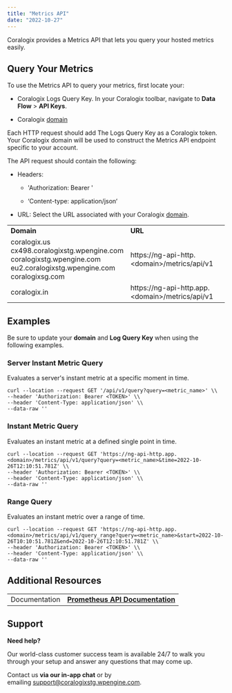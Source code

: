 ```yaml
---
title: "Metrics API"
date: "2022-10-27"
---
```


Coralogix provides a Metrics API that lets you query your hosted metrics easily.

## Query Your Metrics

To use the Metrics API to query your metrics, first locate your:

- Coralogix Logs Query Key. In your Coralogix toolbar, navigate to **Data Flow** > **API Keys**.

- Coralogix [domain](https://coralogixstg.wpengine.com/docs/coralogix-domain/)

Each HTTP request should add The Logs Query Key as a Coralogix token. Your Coralogix domain will be used to construct the Metrics API endpoint specific to your account.

The API request should contain the following:

- Headers:
    - 'Authorization: Bearer <TOKEN>'
    
    - ‘Content-type: application/json‘

- URL: Select the URL associated with your Coralogix [domain](https://coralogixstg.wpengine.com/docs/coralogix-domain/).

<table><tbody><tr><td><strong>Domain</strong></td><td><strong>URL</strong></td></tr><tr><td>coralogix.us<br>cx498.coralogixstg.wpengine.com<br>coralogixstg.wpengine.com<br>eu2.coralogixstg.wpengine.com<br>coralogixsg.com</td><td>https://ng-api-http.&lt;domain&gt;/metrics/api/v1</td></tr><tr><td>coralogix.in</td><td>https://ng-api-http.app.&lt;domain&gt;/metrics/api/v1</td></tr></tbody></table>

## Examples

Be sure to update your **domain** and **Log Query Key** when using the following examples.

### Server Instant Metric Query

Evaluates a server's instant metric at a specific moment in time.

```
curl --location --request GET '/api/v1/query?query=<metric_name>' \\
--header 'Authorization: Bearer <TOKEN>' \\
--header 'Content-Type: application/json' \\
--data-raw ''
```

### Instant Metric Query

Evaluates an instant metric at a defined single point in time.

```
curl --location --request GET 'https://ng-api-http.app.<domain>/metrics/api/v1/query?query=<metric_name>&time=2022-10-26T12:10:51.781Z' \\
--header 'Authorization: Bearer <TOKEN>' \\
--header 'Content-Type: application/json' \\
--data-raw ''

```

### Range Query

Evaluates an instant metric over a range of time.

```
curl --location --request GET 'https://ng-api-http.app.<domain>/metrics/api/v1/query_range?query=<metric_name>&start=2022-10-26T10:10:51.781Z&end=2022-10-26T12:10:51.781Z' \\
--header 'Authorization: Bearer <TOKEN>' \\
--header 'Content-Type: application/json' \\
--data-raw ''

```

## **Additional Resources**

<table><tbody><tr><td>Documentation</td><td><a href="https://prometheus.io/docs/prometheus/latest/querying/api/" target="_blank" rel="noreferrer noopener"><strong>Prometheus API Documentation</strong></a></td></tr></tbody></table>

## Support

**Need help?**

Our world-class customer success team is available 24/7 to walk you through your setup and answer any questions that may come up.

Contact us **via our in-app chat** or by emailing [support@coralogixstg.wpengine.com](mailto:support@coralogixstg.wpengine.com).
